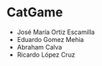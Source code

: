 # CatGame       
- José María Ortiz Escamilla        
- Eduardo Gomez Mehia       
- Abraham Calva     
- Ricardo López Cruz        